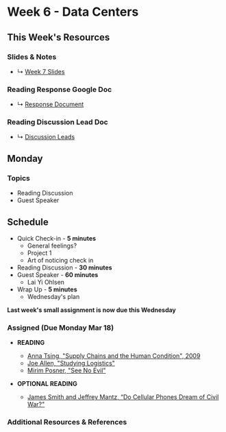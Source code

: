 # Week 6 - Data Centers 


## This Week's Resources

### Slides & Notes 
* ↳ [Week 7 Slides](https://docs.google.com/presentation/d/1nuHP7hIh5p6maTfPrMTCLj5DfSG3xSACR8xt9W1YQBg/edit?usp=sharing)
### Reading Response Google Doc
* ↳ [Response Document](https://docs.google.com/document/d/1tTH-Oac5-IsplvvS-ANf6MWLI_TKMXUMWU_Bvj79xXg/edit)
 
### Reading Discussion Lead Doc
* ↳ [Discussion Leads](https://docs.google.com/document/d/1cC8rhMC4xD7Kt0QunY-WffXRhs674FFQgHLNapdv_k4/edit#heading=h.ko9guovehion)


## Monday 

### Topics
* Reading Discussion
* Guest Speaker

## Schedule
* Quick Check-in - __5 minutes__
    * General feelings?
    * Project 1 
    * Art of noticing check in
* Reading Discussion - __30 minutes__
* Guest Speaker - __60 minutes__
    * Lai Yi Ohlsen
* Wrap Up -  __5 minutes__
    * Wednesday's plan

__Last week's small assignment is now due this Wednesday__

### Assigned (**Due Monday Mar 18**)

* **READING**
    * [Anna Tsing, "Supply Chains and the Human Condition", 2009 ](https://www.are.na/block/14670672)
    * [Joe Allen, "Studying Logistics"](https://www.jacobinmag.com/2015/02/logistics-industry-organizing-labor/)
    * [Mirim Posner, "See No Evil"](https://logicmag.io/scale/see-no-evil/)

* **OPTIONAL READING**
    * [James Smith and Jeffrey Mantz, “Do Cellular Phones Dream of Civil War?"](https://www.are.na/block/14670532)


### Additional Resources & References
